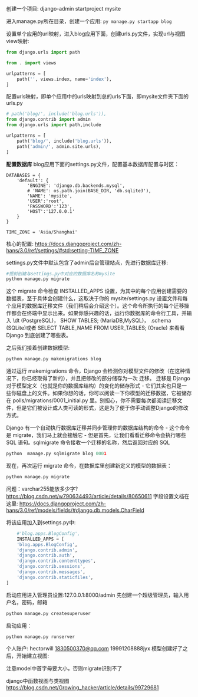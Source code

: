 
创建一个项目:
django-admin startproject mysite

进入manage.py所在目录，创建一个应用:
`py manage.py startapp blog`


设置单个应用的url映射，进入blog应用下面，创建urls.py文件，实现url与视图view映射:
```python
from django.urls import path

from . import views

urlpatterns = [
    path('', views.index, name='index'),
]
```

配置urls映射，即单个应用中的urls映射到总的urls下面，即mysite文件夹下面的urls.py

```python
# path('blog/', include('blog.urls')),
from django.contrib import admin
from django.urls import path,include

urlpatterns = [
    path('blog/', include('blog.urls')),
    path('admin/', admin.site.urls),
]
```




**配置数据库**
blog应用下面的settings.py文件，配置基本数据库配置与时区：
```
DATABASES = {
    'default': {
        'ENGINE': 'django.db.backends.mysql',
        # 'NAME': os.path.join(BASE_DIR, 'db.sqlite3'),
        'NAME': 'mysite',
        'USER':'root',
        'PASSWORD':'123',
        'HOST':'127.0.0.1'
    }
}

TIME_ZONE = 'Asia/Shanghai'
```
核心的配置:
https://docs.djangoproject.com/zh-hans/3.0/ref/settings/#std:setting-TIME_ZONE




settings.py文件中默认包含了admin后台管理站点，先进行数据库迁移:
```python
#提前创建与settings.py中对应的数据库名称mysite
python manage.py migrate
```
这个 migrate 命令检查 INSTALLED_APPS 设置，为其中的每个应用创建需要的数据表，至于具体会创建什么，这取决于你的 mysite/settings.py 设置文件和每个应用的数据库迁移文件（我们稍后会介绍这个）。这个命令所执行的每个迁移操作都会在终端中显示出来。如果你感兴趣的话，运行你数据库的命令行工具，并输入 \dt (PostgreSQL)， SHOW TABLES; (MariaDB,MySQL)， .schema (SQLite)或者 SELECT TABLE_NAME FROM USER_TABLES; (Oracle) 来看看 Django 到底创建了哪些表。

之后我们接着创建数据模型:
```python
python manage.py makemigrations blog
```

通过运行 makemigrations 命令，Django 会检测你对模型文件的修改（在这种情况下，你已经取得了新的），并且把修改的部分储存为一次 迁移。
迁移是 Django 对于模型定义（也就是你的数据库结构）的变化的储存形式 - 它们其实也只是一些你磁盘上的文件。如果你想的话，你可以阅读一下你模型的迁移数据，它被储存在 polls/migrations/0001_initial.py 里。别担心，你不需要每次都阅读迁移文件，但是它们被设计成人类可读的形式，这是为了便于你手动调整Django的修改方式。

Django 有一个自动执行数据库迁移并同步管理你的数据库结构的命令 - 这个命令是 migrate，我们马上就会接触它 - 但是首先，让我们看看迁移命令会执行哪些 SQL 语句。sqlmigrate 命令接收一个迁移的名称，然后返回对应的 SQL

```python
python  manage.py sqlmigrate blog 0001
```

现在，再次运行 migrate 命令，在数据库里创建新定义的模型的数据表：
```python
python manage.py migrate
```
问题：varchar255能放多少字?
https://blog.csdn.net/w790634493/article/details/80650611
字段设置文档在这里:
https://docs.djangoproject.com/zh-hans/3.0/ref/models/fields/#django.db.models.CharField

将该应用加入到settings.py中:
```python
    #'blog.apps.BlogConfig',
    INSTALLED_APPS = [
    'blog.apps.BlogConfig',
    'django.contrib.admin',
    'django.contrib.auth',
    'django.contrib.contenttypes',
    'django.contrib.sessions',
    'django.contrib.messages',
    'django.contrib.staticfiles',
]
```


启动应用进入管理员设置:127.0.0.1:8000/admin
先创建一个超级管理员，输入用户名，密码，邮箱
```python
python manage.py createsuperuser
```
启动应用：
```python
python manage.py runserver
```

个人账户:
hectorwill
1830500370@qq.com
19991208888jyx
模型创建好了之后，开始建立视图:


注意model中首字母要大小，否则migrate识别不了


django中函数视图与类视图
https://blog.csdn.net/Growing_hacker/article/details/99729681


